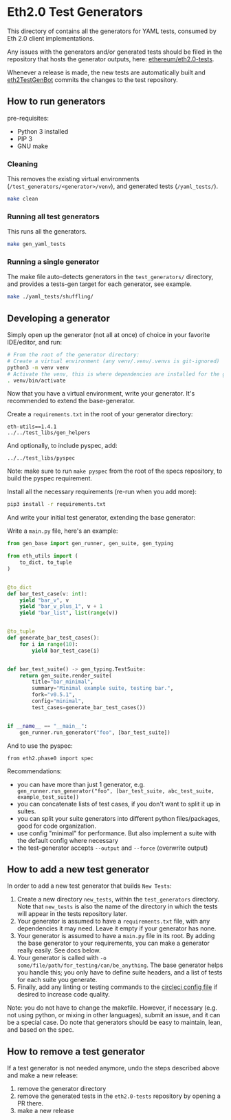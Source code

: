 # Eth2.0 Test Generators

This directory of contains all the generators for YAML tests, consumed by Eth 2.0 client implementations.

Any issues with the generators and/or generated tests should be filed
 in the repository that hosts the generator outputs, here: [ethereum/eth2.0-tests](https://github.com/ethereum/eth2.0-tests/).

Whenever a release is made, the new tests are automatically built and
[eth2TestGenBot](https://github.com/eth2TestGenBot) commits the changes to the test repository.

## How to run generators

pre-requisites:
- Python 3 installed
- PIP 3
- GNU make

### Cleaning

This removes the existing virtual environments (`/test_generators/<generator>/venv`), and generated tests (`/yaml_tests/`).

```bash
make clean 
```

### Running all test generators

This runs all the generators.

```bash
make gen_yaml_tests
```

### Running a single generator

The make file auto-detects generators in the `test_generators/` directory,
 and provides a tests-gen target for each generator, see example.

```bash
make ./yaml_tests/shuffling/
```

## Developing a generator

Simply open up the generator (not all at once) of choice in your favorite IDE/editor, and run:

```bash
# From the root of the generator directory:
# Create a virtual environment (any venv/.venv/.venvs is git-ignored)
python3 -m venv venv
# Activate the venv, this is where dependencies are installed for the generator
. venv/bin/activate
```

Now that you have a virtual environment, write your generator.
It's recommended to extend the base-generator.

Create a `requirements.txt` in the root of your generator directory:
```
eth-utils==1.4.1
../../test_libs/gen_helpers
```
And optionally, to include pyspec, add:
```
../../test_libs/pyspec
```
Note: make sure to run `make pyspec` from the root of the specs repository, to build the pyspec requirement.

Install all the necessary requirements (re-run when you add more):
```bash
pip3 install -r requirements.txt
```

And write your initial test generator, extending the base generator:

Write a `main.py` file, here's an example:

```python
from gen_base import gen_runner, gen_suite, gen_typing

from eth_utils import (
    to_dict, to_tuple
)


@to_dict
def bar_test_case(v: int):
    yield "bar_v", v
    yield "bar_v_plus_1", v + 1
    yield "bar_list", list(range(v))


@to_tuple
def generate_bar_test_cases():
    for i in range(10):
        yield bar_test_case(i)


def bar_test_suite() -> gen_typing.TestSuite:
    return gen_suite.render_suite(
        title="bar_minimal",
        summary="Minimal example suite, testing bar.",
        fork="v0.5.1",
        config="minimal",
        test_cases=generate_bar_test_cases())


if __name__ == "__main__":
    gen_runner.run_generator("foo", [bar_test_suite])

```

And to use the pyspec:

```
from eth2.phase0 import spec
```

Recommendations:
- you can have more than just 1 generator, e.g. ` gen_runner.run_generator("foo", [bar_test_suite, abc_test_suite, example_test_suite])`
- you can concatenate lists of test cases, if you don't want to split it up in suites.
- you can split your suite generators into different python files/packages, good for code organization.
- use config "minimal" for performance. But also implement a suite with the default config where necessary
- the test-generator accepts `--output` and `--force` (overwrite output)

## How to add a new test generator

In order to add a new test generator that builds `New Tests`:

1. Create a new directory `new_tests`, within the `test_generators` directory.
 Note that `new_tests` is also the name of the directory in which the tests will appear in the tests repository later.
2. Your generator is assumed to have a `requirements.txt` file,
 with any dependencies it may need. Leave it empty if your generator has none.
3. Your generator is assumed to have a `main.py` file in its root.
 By adding the base generator to your requirements, you can make a generator really easily. See docs below.
4. Your generator is called with `-o some/file/path/for_testing/can/be_anything`.
 The base generator helps you handle this; you only have to define suite headers,
 and a list of tests for each suite you generate.
5. Finally, add any linting or testing commands to the
 [circleci config file](https://github.com/ethereum/eth2.0-test-generators/blob/master/.circleci/config.yml)
 if desired to increase code quality.
 
Note: you do not have to change the makefile.
However, if necessary (e.g. not using python, or mixing in other languages), submit an issue, and it can be a special case.
Do note that generators should be easy to maintain, lean, and based on the spec.


## How to remove a test generator

If a test generator is not needed anymore, undo the steps described above and make a new release:

1. remove the generator directory
2. remove the generated tests in the `eth2.0-tests` repository by opening a PR there.
3. make a new release
